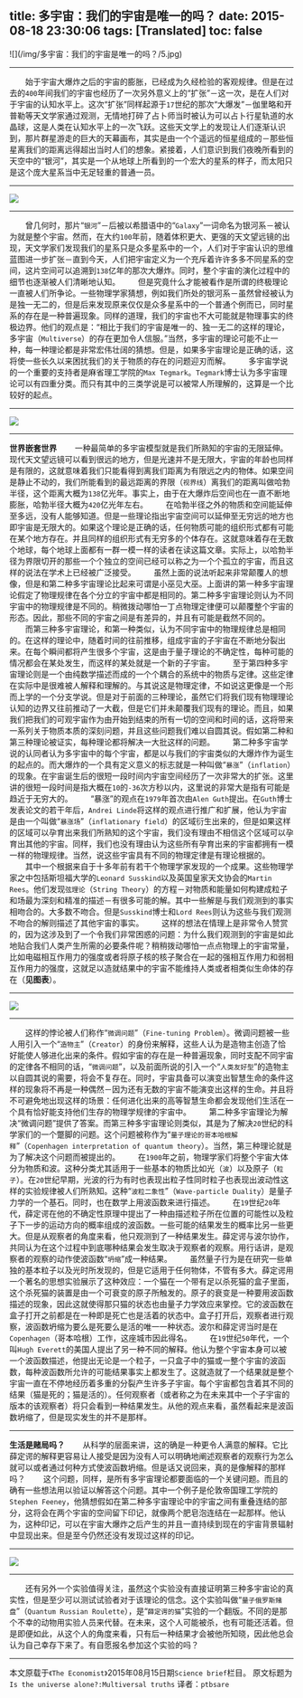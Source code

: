 title: 多宇宙：我们的宇宙是唯一的吗？
date: 2015-08-18 23:30:06
tags: [Translated]
toc: false
---
<div id="mp3"></div>
<!--在我们《科技之谜》系列的第二期，来谈一谈假如除我们宇宙之外的宇宙存在，我们的世界看起来会不会更合理一些。-->
![](/img/多宇宙：我们的宇宙是唯一的吗？/5.jpg)

---

　　始于宇宙大爆炸之后的宇宙的膨胀，已经成为久经检验的客观规律。但是在过去的`400`年间我们的宇宙也经历了一次另外意义上的“扩张”－这一次，是在人们对于宇宙的认知水平上。这次“扩张”同样起源于`17`世纪的那次“大爆发”－伽里略和开普勒等天文学家通过观测，无情地打碎了占卜师当时被认为可以占卜行星轨道的水晶球，这是人类在认知水平上的一次飞跃。这些天文学上的发现让人们逐渐认识到，那片群星游走的巨大的天幕画布，其实是由一个个遥远的恒星组成的－那些恒星离我们的距离远得超出当时人们的想象。紧接着，人们意识到我们夜晚所看到的天空中的“银河”，其实是一个从地球上所看到的一个宏大的星系的样子，而太阳只是这个庞大星系当中无足轻重的普通一员。

---

![](/img/多宇宙：我们的宇宙是唯一的吗？/0.jpg)

---

　　曾几何时，那片“`银河`”－后被以希腊语中的“`Galaxy`”一词命名为银河系－被认为就是整个宇宙。然而，在大约`100`年前，随着体积更大、更强的天文望远镜的出现，天文学家们发现我们的星系只是众多星系中的一个，人们对于宇宙认识的思维蓝图进一步扩张－直到今天，人们把宇宙定义为一个充斥着许许多多不同星系的空间，这片空间可以追溯到`138`亿年的那次大爆炸。同时，整个宇宙的演化过程中的细节也逐渐被人们清晰地认知。
　　但是究竟什么才能被看作是所谓的终极理论一直被人们所争论。一些物理学家猜想，例如我们所处的银河系－虽然曾经被认为是独一无二的，但是后来发现原来仅仅是众多星系中的一个普通个例而已，同时星系的存在是一种普遍现象。同样的道理，我们的宇宙也不大可能就是物理事实的终极边界。他们的观点是：“相比于我们的宇宙是唯一的、独一无二的这样的理论，多宇宙（`Multiverse`）的存在更加令人信服。”当然，多宇宙的理论可能不止一种，每一种理论都是非常宏伟壮阔的猜想。但是，如果多宇宙理论是正确的话，这将使一些长久以来困扰我们的关于物质的存在的问题迎刃而解。
　　多宇宙学说的一个重要的支持者是麻省理工学院的`Max Tegmark`。`Tegmark`博士认为多宇宙理论可以有四重分类。而只有其中的三类学说是可以被常人所理解的，这算是一个比较好的起点。

---

![](/img/多宇宙：我们的宇宙是唯一的吗？/1.jpg)

---

**世界嵌套世界**
　　一种最简单的多宇宙模型就是我们所熟知的宇宙的无限延伸。现代天文望远镜可以看到很远的地方，但是光速并不是无限大，宇宙的年龄也同样是有限的，这就意味着我们只能看得到离我们距离为有限远之内的物体。如果空间是静止不动的，我们所能看到的最远距离的界限（`视界线`）离我们的距离叫做哈勃半径，这个距离大概为`138`亿光年。事实上，由于在大爆炸后空间也在一直不断地膨胀，哈勃半径大概为`420`亿光年左右。
　　在哈勃半径之外的物质和空间能延伸至多远，没有人能够知道。但是一些理论指出宇宙空间可以延伸至无穷远的地方也即宇宙是无限大的。如果这个理论是正确的话，任何物质可能的组织形式都有可能在某个地方存在。并且同样的组织形式有无穷多的个体存在。这就意味着存在无数个地球，每个地球上面都有一群一模一样的读者在读这篇文章。实际上，以哈勃半径为界限切开的那些一个个独立的空间已经可以称之为一个个孤立的宇宙，而且这样的说法在学术上已经被广泛接受。
　　虽然上面的说法听起来非常颠覆人的想像，但是和第二种多宇宙理论比起来可谓是小巫见大巫。上面讲的第一种多宇宙理论假定了物理规律在各个分立的宇宙中都是相同的。第二种多宇宙理论则认为不同宇宙中的物理规律是不同的。稍微拨动哪怕一丁点物理定律便可以颠覆整个宇宙的形态。因此，那些不同的宇宙之间是有差异的，并且有可能是截然不同的。
　　而第三种多宇宙理论，和第一种类似，认为不同宇宙中的物理规律总是相同的。在这样的理论中，随着时间的往前推移，组成宇宙的子宇宙在不断地分裂出来。在每个瞬间都将产生很多个宇宙，这是由于量子理论的不确定性，每种可能的情况都会在某处发生，而这样的某处就是一个新的子宇宙。
　　至于第四种多宇宙理论则是一个由纯数学描述而成的一个个耦合的系统中的物质与定律。这些定律在实际中是很难被人解释和理解的。与其说这是物理定律，不如说这更像是一个形而上学的一个分支学说。但是对于前面的三种理论，虽然它们将我们现有物理理论认知的边界又往前推动了一大截，但是它们并未颠覆我们现有的理论。而且，如果我们把我们的可观宇宙作为由开始到结束的所有一切的空间和时间的话，这将带来一系列关于物质本质的深刻问题，并且这些问题我们难以自圆其说。假如第二种和第三种理论被证实，每种理论都将解决一大批这样的问题。
　　第二种多宇宙学说的认同者认为多宇宙中的每个宇宙，都是以与我们的宇宙类似的大爆炸作为诞生的起点的。而大爆炸的一个具有定义意义的标志就是一种叫做“`暴涨`”（`inflation`）的现象。在宇宙诞生后的很短一段时间内宇宙空间经历了一次非常大的扩张。这里讲的很短一段时间是指大概在`10`的`-36`次方秒以内，这里说的非常大是指有可能是趋近于无穷大的。
　　“暴涨”的观点在`1979`年首次由`Alen Guth`提出。在`Guth`博士发表论文的若干年后，`Andrei Linde`将这样的观点进行推广和扩展，他认为宇宙是由一个叫做“`暴涨场`”（`inflationary field`）的区域衍生出来的，但是如果这样的区域可以孕育出来我们所熟知的这个宇宙，我们没有理由不相信这个区域可以孕育出其他的宇宙。同样，我们也没有理由认为这些所有孕育出来的宇宙都拥有一模一样的物理规律。当然，说这些宇宙具有不同的物理定律是有理论根据的。
　　其中一个根据来自于十多年前有若干个物理学家发现的一个成果。这些物理学家之中包括斯坦福大学的`Leonard Susskind`以及英国皇家天文协会的`Martin Rees`。他们发现`弦理论`（`String Theory`）的方程－对物质和能量如何构建成粒子和场最为深刻和精准的描述－有很多可能的解。其中一些解是与我们观测到的事实相吻合的。大多数不吻合。但是`Susskind`博士和`Lord Rees`则认为这些与我们观测不吻合的解则描述了其他宇宙的事实。
　　这样的想法在情理上是非常令人赞赏的，因为这涉及到了一个令我们非常困惑的问题：为什么我们观测到的宇宙是如此地贴合我们人类产生所需的必要条件呢？稍稍拨动哪怕一点点物理上的宇宙常量，比如电磁相互作用力的强度或者将原子核的核子聚合在一起的强相互作用力和弱相互作用力的强度，这就足以造就结果中的宇宙不能维持人类或者相类似生命体的存在（**见图表**）。

---

![](/img/多宇宙：我们的宇宙是唯一的吗？/2.jpg)

---

　　这样的悖论被人们称作“`微调问题`”（`Fine-tuning Problem`）。微调问题被一些人用引入一个“`造物主`”（`Creator`）的身份来解释，这些人认为是造物主创造了恰好能使人够进化出来的条件。假如宇宙的存在是一种普遍现象，同时支配不同宇宙的定律各不相同的话，“`微调问题`”，以及前面所说的引入一个“`人类友好型`”的造物主以自圆其说的需要，将会不复存在。同时，宇宙具备可以演变出智慧生命的条件这样的现象将不再是一种偶然－因为还有无数的宇宙不能演变出这样的生命。并且将不可避免地出现这样的场景：任何进化出来的高等智慧生命都会发现他们生活在一个具有恰好能支持他们生存的物理学规律的宇宙中。
　　第二种多宇宙理论为解决“微调问题”提供了答案。而第三种多宇宙理论则类似，其是为了解决`20`世纪的科学家们的一个蹩脚的问题。这个问题被称作为“`量子理论的哥本哈根解释`”（`Copenhagen interpretation of quantum theory`）。当然，第三种理论就是为了解决这个问题而被提出的。
　　在`1900`年之前，物理学家们将整个宇宙大体分为物质和波。这种分类尤其适用于一些基本的物质比如光（`波`）以及原子（`粒子`）。在`20`世纪早期，光波的行为有时也表现出粒子性同时粒子也表现出波动性这样的实验规律被人们所熟知。这种“`波粒二象性`”（`Wave-particle Duality`）是量子力学的一个基石。同时，也在数学上用波函数来进行描述。
　　在`19`世纪`20`年代，薛定谔在他的不确定性原理中提出了一种由描述粒子所在位置的可能性以及粒子下一步的运动方向的概率组成的波函数。一些可能的结果发生的概率比另一些更大。但是从观察者的角度来看，他只观测到了一种结果发生。薛定谔与波尔协作，共同认为在这个过程中到底哪种结果会发生取决于观察者的观察。用行话讲，是观察者的观察的动作使波函数“`坍缩`”成一种结果。
　　虽然量子行为是在研究一些单独的基本粒子以及光时所发现的，但是它适用于任何物体，不管有多大。薛定谔用一个著名的思想实验展示了这种效应：一个猫在一个带有足以杀死猫的盒子里面，这个杀死猫的装置是由一个可衰变的原子所触发的。原子的衰变是一种要用波函数描述的现象，因此这就使得那只猫的状态也由量子力学效应来掌控。它的波函数在盒子打开之前都是在一种即是死亡也是活着的状态中。盒子打开后，观察者进行观察，波函数坍缩为要么是死要么是活的唯一一种状态。波尔和薛定谔当时是在`Copenhagen`（哥本哈根）工作，这座城市因此得名。
　　在`19`世纪`50`年代，一个叫`Hugh Everett`的美国人提出了另一种不同的解释。他认为整个宇宙本身可以被一个波函数描述，他提出无论是一个粒子，一只盒子中的猫或一整个宇宙的波函数，每种波函数所允许的可能结果事实上都发生了。这就造就了一个结果就是整个宇宙一直在不停地经历着多重的分裂产生许多子宇宙。每个宇宙都包含着其不同的结果（猫是死的；猫是活的）。任何观察者（或者称之为在未来其中一个子宇宙的版本的该观察者）将只会看到一种结果发生。从他的观点来看，虽然看起来是波函数坍缩了，但是现实发生的并不是那样。

---

**生活是赌局吗？**
　　从科学的层面来讲，这的确是一种更令人满意的解释。它比薛定谔的解释更容易让人接受是因为没有人可以明确地阐述观察者的观察行为怎么就可以或者通过何种方式使波函数坍缩。但是话又说回来，真的是像解释的那样吗？
　　这个问题，同样，是所有多宇宙理论都要面临的一个关键问题。而且的确有一些想法用以验证以解答这个问题。其中一个例子是伦敦帝国理工学院的`Stephen Feeney`，他猜想假如在第二种多宇宙理论中的宇宙之间有重叠连结的部分，这将会在两个宇宙的空间留下印记，就像两个肥皂泡连结在一起那样。他认为，这种印记，可以在宇宙大爆炸之后产生的并且一直持续到现在的宇宙背景辐射中显现出来。但是至今仍然还没有发现过这样的印记。

---

![](/img/多宇宙：我们的宇宙是唯一的吗？/3.jpg)

---

　　还有另外一个实验值得关注，虽然这个实验没有直接证明第三种多宇宙论的真实性，但是至少可以测试试验者对于该理论的信念。这个实验叫做“`量子俄罗斯赌盘`”（`Quantum Russian Roulette`），是“`薛定谔的猫`”实验的一个翻版。不同的是那个不幸的动物用实验人员来代替。在未来，这个人可能被杀，也有可能还活着。但是即便如此，从这个人的角度来看，只有后一种结果才会被他所知晓，因此他总会认为自己幸存下来了。有自愿报名参加这个实验的吗？

---

本文原载于`《The Economist》`2015年08月15日期`Science brief`栏目。
原文标题为`Is the universe alone?:Multiversal truths`
译者：`ptbsare`


<script type="text/javascript">
var mp3List = [
                  'http://link.hhtjim.com/baidu/17701063.mp3',

                
              ];
//                'http://link.hhtjim.com/baidu/52664552.mp3',
//                'http://link.hhtjim.com/baidu/18627772.mp3',
function getMp3(list,src) {             
var len = list.length;
for(var i=0;i<list.length,src != list[i];i++){
}
if (i==(len - 1)){
return list[0];
}else{
return list[i+1];
}
}
var sUserAgent = navigator.userAgent.toLowerCase();
var bIsIpad = sUserAgent.match(/ipad/i) =="ipad";
var bIsIphoneOs = sUserAgent.match(/iphone os/i) == "iphone os";
var bIsAndroid = sUserAgent.match(/android/i) == "android";
var cIsSafari = sUserAgent.match(/version\/([\d.]+).*safari/);
var cIsChrome = sUserAgent.match(/chrome\/([\d.]+)/);
var cIsIE = (sUserAgent.match(/rv:([\d.]+)\) like gecko/))||(sUserAgent.match(/msie ([\d.]+)/));
var mp3 = document.getElementById("mp3");
var e = document.createElement("audio");
var source1 = document.createElement('source');
source1.type= 'audio/mpeg';
source1.src= 'http://link.hhtjim.com/baidu/17701063.mp3';
e.appendChild(source1);
var source2= document.createElement('source');
source2.type= 'audio/mpeg';
source2.src= 'http://musicdata.baidu.com/data2/music/17701618/17701618.mp3';
e.appendChild(source2);
e.setAttribute("controls", "controls");
e.setAttribute("autoplay", "autoplay");
if(bIsAndroid){
mp3.innerHTML ="<strong>Android启用背景音乐：　</strong>";
}else if(bIsIpad){
mp3.innerHTML ="<strong>iPad启用背景音乐：　</strong>";
}else if(bIsIphoneOs){
mp3.innerHTML ="<strong>iPhone启用背景音乐：　</strong>";
}else{
mp3.innerHTML ="<strong>启用背景音乐：　</strong>";
}
var object = mp3.appendChild(e);
e.onended = function() {
   e.play();
   }
e.play();
</script>

<script type="text/javascript">
/*
var mp3List = [
                'http://v.iask.com/v_play_ipad.php?vid=88325056',
                'http://v.iask.com/v_play_ipad.php?vid=88331640',
                
              ];
//http://k007.kiwi6.com/hotlink/87evh29myg/23_lafur_Arnalds_-_Gleypa_okkur.mp3
//http://link.hhtjim.com/baidu/17703193.mp3
//两处修改 chrome 和 on.end不再自动播放
function getMp4(list,src) {             
var len = list.length;
for(var i=0;i<list.length,src != list[i];i++){
}
if (i==(len - 1)){
return list[0];
}else{
return list[i+1];
}
}
var mp4 = document.getElementById("mp4");
var e = document.createElement("video");
e.src = "http://v.iask.com/v_play_ipad.php?vid=88325056";
e.setAttribute("controls", "controls");
e.setAttribute("preload", "preload");

var object = mp4.appendChild(e);
e.onended = function() {
   e.src = getMp4(mp3List,e.src);
   e.play();
   }
 */
</script>
